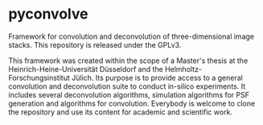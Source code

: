 # pyconvolve
Framework for convolution and deconvolution of three-dimensional image stacks.
This repository is released under the GPLv3. 

This framework was created within the scope of a Master's thesis at the Heinrich-Heine-Universität Düsseldorf and the Helmholtz-Forschungsinstitut Jülich. Its purpose is to provide access to a general convolution and deconvolution suite to conduct in-silico experiments. 
It includes several deconvolution algorithms, simulation algorithms for PSF generation and algorithms for convolution. 
Everybody is welcome to clone the repository and use its content for academic and scientific work. 
